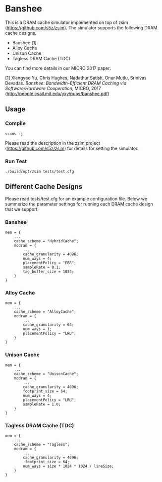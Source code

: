 # Banshee

This is a DRAM cache simulator implemented on top of zsim (https://github.com/s5z/zsim). The simulator supports the following DRAM cache designs. 

- Banshee [1]
- Alloy Cache
- Unison Cache
- Tagless DRAM Cache (TDC)

You can find more details in our MICRO 2017 paper:

[1] Xiangyao Yu, Chris Hughes, Nadathur Satish, Onur Mutlu, Srinivas Devadas. *Banshee: Bandwidth-Efficient DRAM Caching via Software/Hardware Cooperation*, MICRO, 2017 (http://people.csail.mit.edu/yxy/pubs/banshee.pdf)


## Usage

### Compile 

    scons -j

Please read the description in the zsim project (https://github.com/s5z/zsim) for details for setting the simulator.  

### Run    Test

    ./build/opt/zsim tests/test.cfg

## Different Cache Designs

Please read tests/test.cfg for an example configuration file. Below we summerize the parameter settings for running each DRAM cache design that we support.

### Banshee
```
mem = {  
    ...  
    cache_scheme = "HybridCache";  
    mcdram = {  
        ...  
        cache_granularity = 4096;  
        num_ways = 4;  
        placementPolicy = "FBR";  
        sampleRate = 0.1;  
        tag_buffer_size = 1024;  
    }  
} 
```

### Alloy Cache

```
mem = {  
    ...  
    cache_scheme = "AlloyCache";
    mcdram = {  
        ...
        cache_granularity = 64;  
        num_ways = 1;  
        placementPolicy = "LRU";  
    }
}
```

### Unison Cache 

```
mem = {  
    ...  
    cache_scheme = "UnisonCache";
    mcdram = {  
        ...
        cache_granularity = 4096; 
        footprint_size = 64;  
        num_ways = 4;  
        placementPolicy = "LRU"; 
        sampleRate = 1.0;
    }
}
```

### Tagless DRAM Cache (TDC) 

```
mem = {  
    ...  
    cache_scheme = "Tagless";
    mcdram = {  
        ...
        cache_granularity = 4096;  
         footprint_size = 64;   
        num_ways = size * 1024 * 1024 / lineSize; 
    }
}
```
